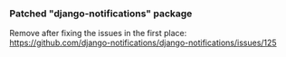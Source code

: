 ### Patched "django-notifications" package

Remove after fixing the issues in the first place:  
https://github.com/django-notifications/django-notifications/issues/125

